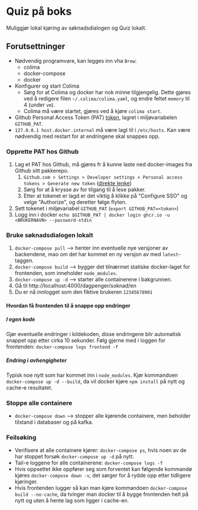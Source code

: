 # Quiz på boks
Muliggjør lokal kjøring av søknadsdialogen og Quiz lokalt.

## Forutsettninger 
* Nødvendig programvare, kan legges inn vha `Brew`: 
  * colima
  * docker-compose
  * docker
* Konfigurer og start Colima
  * Sørg for at Colima og docker har nok minne tilgjengelig. Dette gjøres ved å redigere filen `~/.colima/colima.yaml`, og endre feltet `memory` til 4 (under `vm`).
  * Colima må være startet, gjøres ved å kjøre `colima start`.
* Github Personal Access Token (PAT) [token](https://docs.github.com/en/free-pro-team@latest/packages/using-github-packages-with-your-projects-ecosystem/configuring-docker-for-use-with-github-packages), lagret i miljøvariabelen `GITHUB_PAT`.
* `127.0.0.1 host.docker.internal` må være lagt til i `/etc/hosts`. Kan være nødvendig med restart for at endringene skal snappes opp.

### Opprette PAT hos Github
1. Lag et PAT hos Github, må gjøres fr å kunne laste ned docker-images fra Github sitt pakkerepo.
   1. `Github.com > Settings > Developer settings > Personal access tokens > Generate new token` ([direkte lenke](https://github.com/settings/tokens))
   2. Sørg for at å krysse av for tilgang til å lese pakker.
   3. Etter at tokenet er lagd er det viktig å klikke på "Configure SSO" og velge "Authorize", og deretter følge flyten.
2. Sett tokenet i miljøvariabel `GITHUB_PAT` (`export GITHUB_PAT=<token>`)
3. Logg inn i docker `echo $GITHUB_PAT | docker login ghcr.io -u <BRUKERNAVN> --password-stdin`


### Bruke søknadsdialogen lokalt
1. `docker-compose pull` --> henter inn eventuelle nye versjoner av backendene, mao om det har kommet en ny versjon av med `latest`-taggen.
2. `docker-compose build` --> bygger det tilnærmet statiske docker-laget for frontenden, som inneholder `node_modules`.
3. `docker-compose up -d` --> starter alle containerene i bakgrunnen.
4. Gå til http://localhost:4000/dagpenger/soknad/en
5. Du er nå innlogget som den fiktive brukeren `12345678901`


#### Hvordan få frontenden til å snappe opp endringer

##### I egen kode
Gjør eventuelle endringer i kildekoden, disse endringene blir automatisk snappet opp etter cirka 10 sekunder.
Følg gjerne med i loggen for frontenden: `docker-compose logs frontend -f`

##### Endring i avhengigheter
Typisk noe nytt som har kommet inn i `node_modules`. Kjør kommandoen `docker-compose up -d --build`, da vil docker kjøre 
`npm install` på nytt og cache-e resultatet.


### Stoppe alle containere
* `docker-compose down` --> stopper alle kjørende containere, men beholder tilstand i databaser og på kafka. 


### Feilsøking
* Verifisere at alle containere kjører: `docker-compose ps`, hvis noen av de har stoppet forsøk `docker-compose up -d` på nytt.
* Tail-e loggene for alle containerene: `docker-compose logs -f`
* Hvis oppsettet ikke oppfører seg som forventet kan følgende kommandø kjøres `docker-compose down -v`, det sørger for å
  rydde opp etter tidligere kjøringer.
* Hvis frontenden lugger så kan man kjøre kommandoen `docker-compose build --no-cache`, da tvinger man docker til å 
  bygge frontenden helt på nytt og uten å hente lag som ligger i cache-en.
